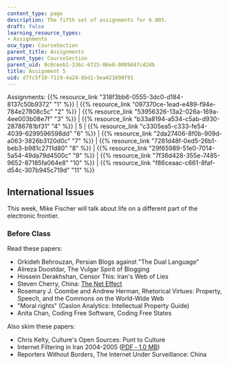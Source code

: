 ```yaml
---
content_type: page
description: The fifth set of assignments for 6.805.
draft: false
learning_resource_types:
- Assignments
ocw_type: CourseSection
parent_title: Assignments
parent_type: CourseSection
parent_uid: 0c0ceeb1-336c-6f25-06e8-0089d47cd2db
title: Assignment 5
uid: d7fc5f10-7119-4a24-8bd1-5ea421698f91
---
```

Assignments: {{% resource_link "318f3bb6-0555-3dc0-d184-8137c50b9372" "1" %}} | {{% resource_link "097370ce-1ead-e489-f94e-784e27808c5c" "2" %}} | {{% resource_link "53956326-13a2-026a-169a-4ee003b08e7f" "3" %}} | {{% resource_link "b33a8194-a534-c5ab-d930-28786781bf31" "4" %}} | 5 | {{% resource_link "c3305ea5-c333-fe54-4039-6299596598dd" "6" %}} | {{% resource_link "2da27406-8f0b-909d-a063-3826b3120d0c" "7" %}} | {{% resource_link "7281d48f-0ed5-26b1-beb3-b981c2711d80" "8" %}} | {{% resource_link "29f65989-51e0-7014-5a54-49da79d4500c" "9" %}} | {{% resource_link "7f36d428-355e-7485-9652-87185fa064e8" "10" %}} | {{% resource_link "f86ceaac-c661-8faf-d54c-307b945c719d" "11" %}}

## International Issues

This week, Mike Fischer will talk about life on a different part of the electronic frontier.

### Before Class

Read these papers:

- Orkideh Behrouzan, Persian Blogs against "The Dual Language"
- Alireza Doostdar, The Vulgar Spirit of Blogging
- Hossein Derakhshan, Censor This: Iran's Web of Lies
- Steven Cherry, China: [The Net Effect](https://spectrum.ieee.org/computing/networks/the-net-effect)
- Rosemary J. Coombe and Andrew Herman, Rhetorical Virtues: Property, Speech, and the Commons on the World-Wide Web
- "Moral rights" (Caslon Analytics: Intellectual Property Guide)
- Anita Chan, Coding Free Software, Coding Free States

Also skim these papers:

- Chris Kelty, Culture's Open Sources: Punt to Culture
- Internet Filtering in Iran 2004-2005 ([PDF ‑ 1.0 MB](http://opennet.net/sites/opennet.net/files/ONI_Country_Study_Iran.pdf))
- Reporters Without Borders, The Internet Under Surveillance: China
